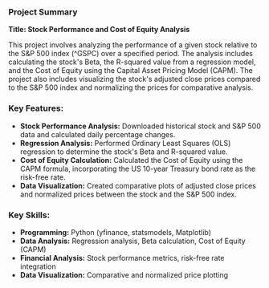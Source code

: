### Project Summary

**Title: Stock Performance and Cost of Equity Analysis**

This project involves analyzing the performance of a given stock relative to the S&P 500 index (^GSPC) over a specified period. The analysis includes calculating the stock's Beta, the R-squared value from a regression model, and the Cost of Equity using the Capital Asset Pricing Model (CAPM). The project also includes visualizing the stock's adjusted close prices compared to the S&P 500 index and normalizing the prices for comparative analysis.

### Key Features:
- **Stock Performance Analysis:** Downloaded historical stock and S&P 500 data and calculated daily percentage changes.
- **Regression Analysis:** Performed Ordinary Least Squares (OLS) regression to determine the stock's Beta and R-squared value.
- **Cost of Equity Calculation:** Calculated the Cost of Equity using the CAPM formula, incorporating the US 10-year Treasury bond rate as the risk-free rate.
- **Data Visualization:** Created comparative plots of adjusted close prices and normalized prices between the stock and the S&P 500 index.

### Key Skills:
- **Programming:** Python (yfinance, statsmodels, Matplotlib)
- **Data Analysis:** Regression analysis, Beta calculation, Cost of Equity (CAPM)
- **Financial Analysis:** Stock performance metrics, risk-free rate integration
- **Data Visualization:** Comparative and normalized price plotting














